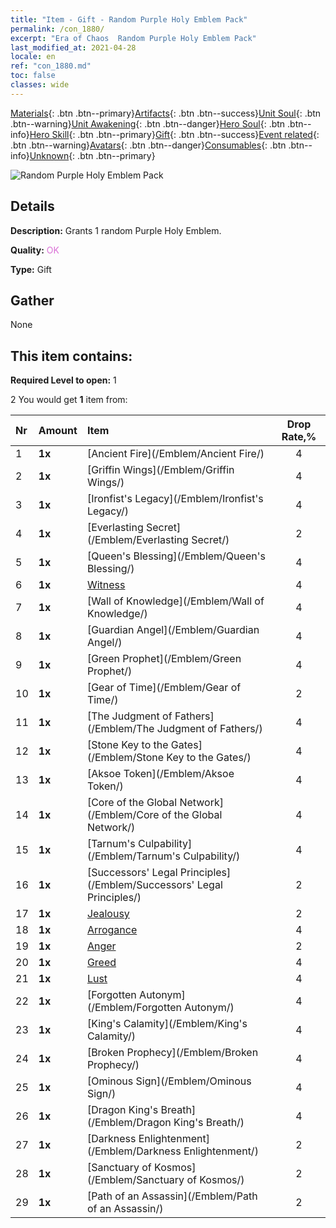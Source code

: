```yaml
---
title: "Item - Gift - Random Purple Holy Emblem Pack"
permalink: /con_1880/
excerpt: "Era of Chaos  Random Purple Holy Emblem Pack"
last_modified_at: 2021-04-28
locale: en
ref: "con_1880.md"
toc: false
classes: wide
---
```

 [Materials](/Items/){: .btn .btn--primary}[Artifacts](/Items/Artifacts/){: .btn .btn--success}[Unit Soul](/Items/UnitSoul/){: .btn .btn--warning}[Unit Awakening](/Items/UnitAwakening/){: .btn .btn--danger}[Hero Soul](/Items/HeroSoul/){: .btn .btn--info}[Hero Skill](/Items/HeroSkill/){: .btn .btn--primary}[Gift](/Items/Gift/){: .btn .btn--success}[Event related](/Items/Events/){: .btn .btn--warning}[Avatars](/Items/Avatars/){: .btn .btn--danger}[Consumables](/Items/Consumables/){: .btn .btn--info}[Unknown](/Items/Unknown/){: .btn .btn--primary}

 ![Random Purple Holy Emblem Pack](/images/t/i_907417.png)

## Details
 **Description:** Grants 1 random Purple Holy Emblem.

 **Quality:** <span style="color: #DA70D6">OK</span>

 **Type:** Gift

## Gather

  None

## This item contains:

 **Required Level to open:** 1

 2 You would get **1** item  from:

  | Nr | Amount |     Item    | Drop Rate,% |
  |:---|:-------|:------------|:---------:|
  | 1 |  **1x** | [Ancient Fire](/Emblem/Ancient Fire/) | 4 | 
  | 2 |  **1x** | [Griffin Wings](/Emblem/Griffin Wings/) | 4 | 
  | 3 |  **1x** | [Ironfist's Legacy](/Emblem/Ironfist's Legacy/) | 4 | 
  | 4 |  **1x** | [Everlasting Secret](/Emblem/Everlasting Secret/) | 2 | 
  | 5 |  **1x** | [Queen's Blessing](/Emblem/Queen's Blessing/) | 4 | 
  | 6 |  **1x** | [Witness](/Emblem/Witness/) | 4 | 
  | 7 |  **1x** | [Wall of Knowledge](/Emblem/Wall of Knowledge/) | 4 | 
  | 8 |  **1x** | [Guardian Angel](/Emblem/Guardian Angel/) | 4 | 
  | 9 |  **1x** | [Green Prophet](/Emblem/Green Prophet/) | 4 | 
  | 10 |  **1x** | [Gear of Time](/Emblem/Gear of Time/) | 2 | 
  | 11 |  **1x** | [The Judgment of Fathers](/Emblem/The Judgment of Fathers/) | 4 | 
  | 12 |  **1x** | [Stone Key to the Gates](/Emblem/Stone Key to the Gates/) | 4 | 
  | 13 |  **1x** | [Aksoe Token](/Emblem/Aksoe Token/) | 4 | 
  | 14 |  **1x** | [Core of the Global Network](/Emblem/Core of the Global Network/) | 4 | 
  | 15 |  **1x** | [Tarnum's Culpability](/Emblem/Tarnum's Culpability/) | 4 | 
  | 16 |  **1x** | [Successors' Legal Principles](/Emblem/Successors' Legal Principles/) | 2 | 
  | 17 |  **1x** | [Jealousy](/Emblem/Jealousy/) | 2 | 
  | 18 |  **1x** | [Arrogance](/Emblem/Arrogance/) | 4 | 
  | 19 |  **1x** | [Anger](/Emblem/Anger/) | 2 | 
  | 20 |  **1x** | [Greed](/Emblem/Greed/) | 4 | 
  | 21 |  **1x** | [Lust](/Emblem/Lust/) | 4 | 
  | 22 |  **1x** | [Forgotten Autonym](/Emblem/Forgotten Autonym/) | 4 | 
  | 23 |  **1x** | [King's Calamity](/Emblem/King's Calamity/) | 4 | 
  | 24 |  **1x** | [Broken Prophecy](/Emblem/Broken Prophecy/) | 4 | 
  | 25 |  **1x** | [Ominous Sign](/Emblem/Ominous Sign/) | 4 | 
  | 26 |  **1x** | [Dragon King's Breath](/Emblem/Dragon King's Breath/) | 4 | 
  | 27 |  **1x** | [Darkness Enlightenment](/Emblem/Darkness Enlightenment/) | 2 | 
  | 28 |  **1x** | [Sanctuary of Kosmos](/Emblem/Sanctuary of Kosmos/) | 2 | 
  | 29 |  **1x** | [Path of an Assassin](/Emblem/Path of an Assassin/) | 2 | 
